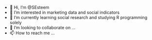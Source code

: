 - 👋 Hi, I’m @SEsteem
- 👀 I’m interested in marketing data and social indicators
- 🌱 I’m currently learning social research and studying R programming solely
- 💞️ I’m looking to collaborate on ...
- 📫 How to reach me ...

<!---
SEsteem/SEsteem is a ✨ special ✨ repository because its `README.md` (this file) appears on your GitHub profile.
You can click the Preview link to take a look at your changes.
--->
